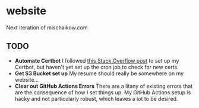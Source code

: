 # website

Next iteration of mischaikow.com

## TODO

- **Automate Certbot** I followed [this Stack Overflow post](https://stackoverflow.com/questions/66638368/how-to-do-auto-renewal-of-tls-certificates-with-certbot) to set up my Certbot, but haven't yet set up the cron job to check for new certs.
- **Get S3 Bucket set up** My resume should really be somewhere on my website...
- **Clear out GitHub Actions Errors** There are a litany of existing errors that are the consequence of how I set things up. My GitHub Actions setup is hacky and not particularly robust, which leaves a lot to be desired.
